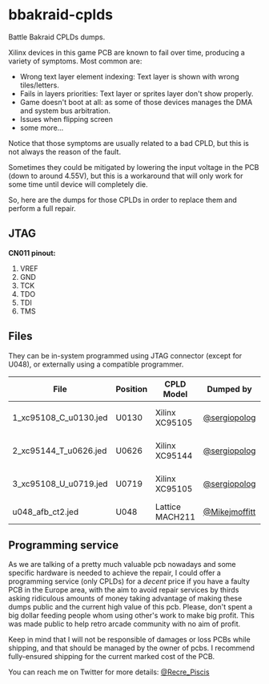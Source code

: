 # bbakraid-cplds
Battle Bakraid CPLDs dumps.

Xilinx devices in this game PCB are known to fail over time, producing a variety of symptoms. Most common are:

* Wrong text layer element indexing: Text layer is shown with wrong tiles/letters.
* Fails in layers priorities: Text layer or sprites layer don't show properly.
* Game doesn't boot at all: as some of those devices manages the DMA and system bus arbitration.
* Issues when flipping screen
* some more...

Notice that those symptoms are usually related to a bad CPLD, but this is not always the reason of the fault.

Sometimes they could be mitigated by lowering the input voltage in the PCB (down to around 4.55V), but this is a workaround that will only work for some time until device will completely die.

So, here are the dumps for those CPLDs in order to replace them and perform a full repair.

## JTAG

**CN011 pinout:**

1. VREF
2. GND
3. TCK
4. TDO
5. TDI
6. TMS

## Files

They can be in-system programmed using JTAG connector (except for U048), or externally using a compatible programmer.

| File | Position | CPLD Model | Dumped by | Tested by |
| ---- | ---- | ---- | ---- | ---- |
| 1_xc95108_C_u0130.jed | U0130 | Xilinx XC95105 | [@sergiopolog](https://github.com/sergiopolog) | *trusted friend of [@Mikejmoffitt](https://github.com/Mikejmoffitt)* |
| 2_xc95144_T_u0626.jed | U0626 | Xilinx XC95144 | [@sergiopolog](https://github.com/sergiopolog) | [@sergiopolog](https://github.com/sergiopolog) & [@Mikejmoffitt](https://github.com/Mikejmoffitt) |
| 3_xc95108_U_u0719.jed | U0719 | Xilinx XC95105 | [@sergiopolog](https://github.com/sergiopolog) | *trusted friend of [@Mikejmoffitt](https://github.com/Mikejmoffitt)* |
| u048_afb_ct2.jed | U048 | Lattice MACH211 | [@Mikejmoffitt](https://github.com/Mikejmoffitt) | [@Mikejmoffitt](https://github.com/Mikejmoffitt) |

## Programming service

As we are talking of a pretty much valuable pcb nowadays and some specific hardware is needed to achieve the repair, I could offer a programming service (only CPLDs) for a *decent* price if you have a faulty PCB in the Europe area, with the aim to avoid repair services by thirds asking ridiculous amounts of money taking advantage of making these dumps public and the current high value of this pcb. Please, don't spent a big dollar feeding people whom using other's work to make big profit. This was made public to help retro arcade community with no aim of profit.

Keep in mind that I will not be responsible of damages or loss PCBs while shipping, and that should be managed by the owner of pcbs. I recommend fully-ensured shipping for the current marked cost of the PCB.

You can reach me on Twitter for more details: [@Recre_Piscis](https://twitter.com/Recre_Piscis)
